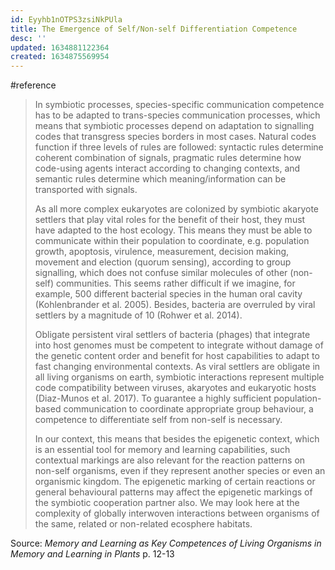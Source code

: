 ```yaml
---
id: Eyyhb1nOTPS3zsiNkPUla
title: The Emergence of Self/Non-self Differentiation Competence
desc: ''
updated: 1634881122364
created: 1634875569954
---
```



#reference 

>In symbiotic processes, species-specific communication competence has to be adapted to trans-species communication processes, which means that symbiotic processes depend on adaptation to signalling codes that transgress species borders in most cases. Natural codes function if three levels of rules are followed: syntactic rules determine coherent combination of signals, pragmatic rules determine how code-using agents interact according to changing contexts, and semantic rules determine which meaning/information can be transported with signals.
>
>As all more complex eukaryotes are colonized by symbiotic akaryote settlers that play vital roles for the benefit of their host, they must have adapted to the host ecology. This means they must be able to communicate within their population to coordinate, e.g. population growth, apoptosis, virulence, measurement, decision making, movement and election (quorum sensing), according to group signalling, which does not confuse similar molecules of other (non-self) communities. This seems rather difficult if we imagine, for example, 500 different bacterial species in the human oral cavity (Kohlenbrander et al. 2005). Besides, bacteria are overruled by viral settlers by a magnitude of 10 (Rohwer et al. 2014).
>
>Obligate persistent viral settlers of bacteria (phages) that integrate into host genomes must be competent to integrate without damage of the genetic content order and benefit for host capabilities to adapt to fast changing environmental contexts. As viral settlers are obligate in all living organisms on earth, symbiotic interactions represent multiple code compatibility between viruses, akaryotes and eukaryotic hosts (Diaz-Munos et al. 2017). To guarantee a highly sufficient population-based communication to coordinate appropriate group behaviour, a competence to differentiate self from non-self is necessary.
>
>In our context, this means that besides the epigenetic context, which is an essential tool for memory and learning capabilities, such contextual markings are also relevant for the reaction patterns on non-self organisms, even if they represent another species or even an organismic kingdom. The epigenetic marking of certain reactions or general behavioural patterns may affect the epigenetic markings of the symbiotic cooperation partner also. We may look here at the complexity of globally interwoven interactions between organisms of the same, related or non-related ecosphere habitats.

Source: *Memory and Learning as Key Competences of Living Organisms in Memory and Learning in Plants* p. 12-13

